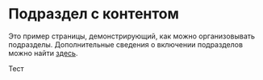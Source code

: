# Подраздел с контентом

Это пример страницы, демонстрирующий, как можно организовывать подразделы. 
Дополнительные сведения о включении подразделов можно найти [здесь](https://diplodoc.com/docs/ru/project/toc).

Тест
